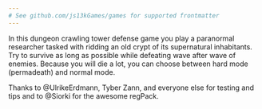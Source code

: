 ```yaml
---
# See github.com/js13kGames/games for supported frontmatter
---
```

In this dungeon crawling tower defense game you play a paranormal researcher tasked with ridding an old crypt of its supernatural inhabitants. Try to survive as long as possible while defeating wave after wave of enemies. Because you will die a lot, you can choose between hard mode (permadeath) and normal mode.

Thanks to @UlrikeErdmann, Tyber Zann, and everyone else for testing and tips and to @Siorki for the awesome regPack.